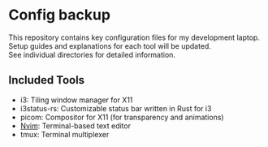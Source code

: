 # Config backup
This repository contains key configuration files for my development laptop.    
Setup guides and explanations for each tool will be updated.  
See individual directories for detailed information.

## Included Tools
- i3: Tiling window manager for X11
- i3status-rs: Customizable status bar written in Rust for i3
- picom: Compositor for X11 (for transparency and animations)
- [Nvim](./nvim/README.md): Terminal-based text editor  
- tmux: Terminal multiplexer  